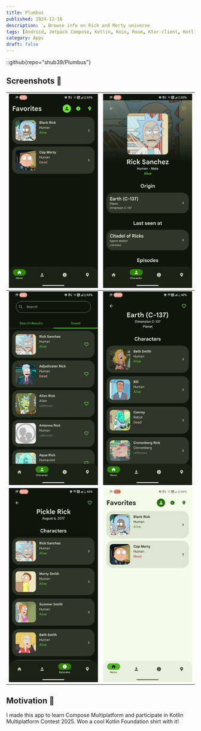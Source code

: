 ```yaml
---
title: Plumbus
published: 2024-12-16
description: 🪠 Browse info on Rick and Morty universe
tags: [Android, Jetpack Compose, Kotlin, Koin, Room, Ktor-client, Kotlin Multiplatform, Compose Multiplatform]
category: Apps
draft: false
---
```


::github{repo="shub39/Plumbus"}

## Screenshots 📱
| ![1](https://raw.githubusercontent.com/shub39/Plumbus/refs/heads/master/fastlane/metadata/android/en-US/images/phoneScreenshots/1.png) | ![2](https://raw.githubusercontent.com/shub39/Plumbus/refs/heads/master/fastlane/metadata/android/en-US/images/phoneScreenshots/2.png) |
|:-:|:-:|
| ![3](https://raw.githubusercontent.com/shub39/Plumbus/refs/heads/master/fastlane/metadata/android/en-US/images/phoneScreenshots/3.png) | ![4](https://raw.githubusercontent.com/shub39/Plumbus/refs/heads/master/fastlane/metadata/android/en-US/images/phoneScreenshots/4.png) |
| ![5](https://raw.githubusercontent.com/shub39/Plumbus/refs/heads/master/fastlane/metadata/android/en-US/images/phoneScreenshots/5.png) | ![6](https://raw.githubusercontent.com/shub39/Plumbus/refs/heads/master/fastlane/metadata/android/en-US/images/phoneScreenshots/6.png) |

## Motivation 💭
I made this app to learn Compose Multiplatform and participate in Kotlin Multiplatform Contest 2025.
Won a cool Kotlin Foundation shirt with it!